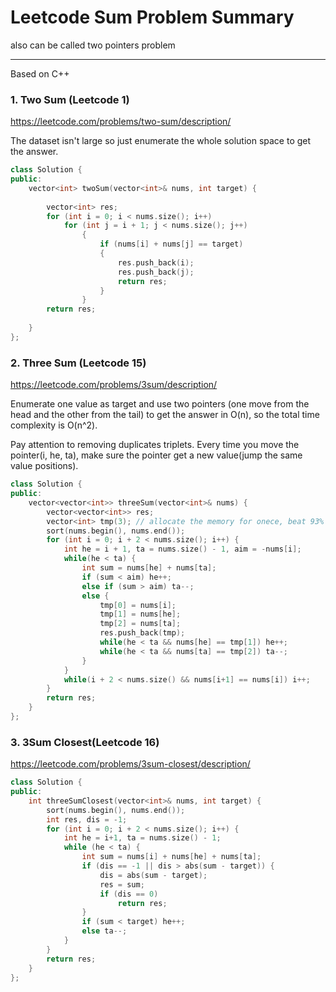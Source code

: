 # Leetcode Sum Problem Summary

also can be called two pointers problem

---

Based on C++

### 1. Two Sum (Leetcode 1)
<https://leetcode.com/problems/two-sum/description/>

The dataset isn't large so just enumerate the whole solution space to get the answer.

```C++
class Solution {
public:
    vector<int> twoSum(vector<int>& nums, int target) {
        
        vector<int> res;
        for (int i = 0; i < nums.size(); i++)
            for (int j = i + 1; j < nums.size(); j++)
                {
                    if (nums[i] + nums[j] == target)
                    {
                        res.push_back(i);
                        res.push_back(j);
                        return res;
                    }
                }
        return res;
        
    }
};
```
### 2. Three Sum (Leetcode 15)
<https://leetcode.com/problems/3sum/description/>

Enumerate one value as target and use two pointers (one move from the head and the other from the tail) to get the answer in O(n), so the total time complexity is O(n^2).

Pay attention to removing duplicates triplets.
Every time you move the pointer(i, he, ta), make sure the pointer get a new value(jump the same value positions).

```C++
class Solution {
public:
    vector<vector<int>> threeSum(vector<int>& nums) {
        vector<vector<int>> res;
        vector<int> tmp(3); // allocate the memory for onece, beat 93%
        sort(nums.begin(), nums.end());
        for (int i = 0; i + 2 < nums.size(); i++) {
            int he = i + 1, ta = nums.size() - 1, aim = -nums[i];
            while(he < ta) {
                int sum = nums[he] + nums[ta];
                if (sum < aim) he++;
                else if (sum > aim) ta--;
                else {
                    tmp[0] = nums[i];
                    tmp[1] = nums[he];
                    tmp[2] = nums[ta];
                    res.push_back(tmp);
                    while(he < ta && nums[he] == tmp[1]) he++;
                    while(he < ta && nums[ta] == tmp[2]) ta--;
                }
            }
            while(i + 2 < nums.size() && nums[i+1] == nums[i]) i++;
        }
        return res;
    }
};
```

### 3. 3Sum Closest(Leetcode 16)
<https://leetcode.com/problems/3sum-closest/description/>

```C++
class Solution {
public:
    int threeSumClosest(vector<int>& nums, int target) {
        sort(nums.begin(), nums.end());
        int res, dis = -1;
        for (int i = 0; i + 2 < nums.size(); i++) {
            int he = i+1, ta = nums.size() - 1;
            while (he < ta) {
                int sum = nums[i] + nums[he] + nums[ta];
                if (dis == -1 || dis > abs(sum - target)) {
                    dis = abs(sum - target);
                    res = sum;
                    if (dis == 0)
                        return res;
                }
                if (sum < target) he++;
                else ta--;
            }
        }
        return res;
    }
};
```

